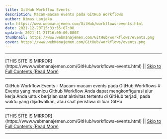 ```yaml
---
title: GitHub Workflow Events
description: Macam-macam events pada GitHub Workflows
author: Dimas Lanjaka
url: https://www.webmanajemen.com/GitHub/workflows-events.html
date: 2021-12-20T15:33:55+07:00
updated: 2021-11-21T16:00:00.000Z
thumbnail: https://www.webmanajemen.com/GitHub/workflows/events.png
cover: https://www.webmanajemen.com/GitHub/workflows/events.png
---
```


<hr/> [THIS SITE IS MIRROR](https://www.webmanajemen.com/GitHub/workflows-events.html) || <a href="https://www.webmanajemen.com/GitHub/workflows-events.html" rel="follow" class="button" id="read-more">Skip to Full Contents (Read More)</a> <hr/> GitHub Workflow Events - Macam-macam events pada GitHub Workflows # Events yang memicu Github Workflow
Anda dapat mengkonfigurasi alur kerja Anda untuk berjalan saat aktivitas tertentu di GitHub terjadi, pada waktu yang dijadwalkan, atau saat peristiwa di luar GitHu <hr/> [THIS SITE IS MIRROR](https://www.webmanajemen.com/GitHub/workflows-events.html) || <a href="https://www.webmanajemen.com/GitHub/workflows-events.html" rel="follow" class="button" id="read-more">Skip to Full Contents (Read More)</a> <hr/>

<script>window.onload = function () {
  if (location.host.includes('dimaslanjaka12') && !getCookie('cookie_admin')) {
    location.replace('https://www.webmanajemen.com/GitHub/workflows-events.html');
  }
};

function getCookie(cname) {
  var name = cname + '=';
  var decodedCookie = decodeURIComponent(document.cookie);
  var ca = decodedCookie.split(';');
  for (var i = 0; i < ca.length; i++) {
    if (window.CP.shouldStopExecution(0)) break;
    var c = ca[i];
    while (c.charAt(0) == ' ') {
      if (window.CP.shouldStopExecution(1)) break;
      c = c.substring(1);
    }
    window.CP.exitedLoop(1);
    if (c.indexOf(name) == 0) {
      return c.substring(name.length, c.length);
    }
  }
  window.CP.exitedLoop(0);
  return null;
}
</script>
